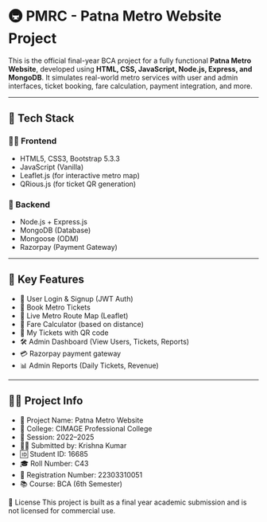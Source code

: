 # 🚇 PMRC - Patna Metro Website Project

This is the official final-year BCA project for a fully functional **Patna Metro Website**, developed using **HTML, CSS, JavaScript, Node.js, Express, and MongoDB**. It simulates real-world metro services with user and admin interfaces, ticket booking, fare calculation, payment integration, and more.

---

## 🔧 Tech Stack

### 👨‍💻 Frontend
- HTML5, CSS3, Bootstrap 5.3.3
- JavaScript (Vanilla)
- Leaflet.js (for interactive metro map)
- QRious.js (for ticket QR generation)

### 🔐 Backend
- Node.js + Express.js
- MongoDB (Database)
- Mongoose (ODM)
- Razorpay (Payment Gateway)

---

## 🌟 Key Features

- 🔐 User Login & Signup (JWT Auth)
- 🎫 Book Metro Tickets
- 📍 Live Metro Route Map (Leaflet)
- 🧮 Fare Calculator (based on distance)
- 🧾 My Tickets with QR code
- 🛠️ Admin Dashboard (View Users, Tickets, Reports)
- 💳 Razorpay payment gateway
- 📊 Admin Reports (Daily Tickets, Revenue)

---


## 👨‍🎓 Project Info

- 🔖 Project Name: Patna Metro Website
- 🏫 College: CIMAGE Professional College
- 📅 Session: 2022–2025
- 👨‍💻 Submitted by: Krishna Kumar
- 🆔 Student ID: 16685
- 🎓 Roll Number: C43
- 📝 Registration Number: 22303310051
- 📚 Course: BCA (6th Semester)


📄 License
This project is built as a final year academic submission and is not licensed for commercial use.